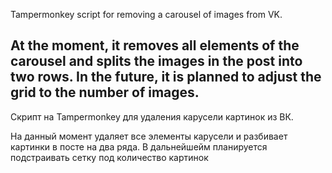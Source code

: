 Tampermonkey script for removing a carousel of images from VK.

At the moment, it removes all elements of the carousel and splits the images in the post into two rows. In the future, it is planned to adjust the grid to the number of images.
-----------
Скрипт на Tampermonkey для удаления карусели картинок из ВК. 

На данный момент удаляет все элементы карусели и разбивает картинки в посте на два ряда. В дальнейшейм планируется подстраивать сетку под количество картинок
